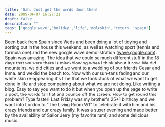 ```yaml
---
title: 'Gah. Just get the words down then!'
date: 2009-06-07 16:27:21
draft: false
description: ""
tags: ['google wave','holiday','life','moleskin','return','spain']
---
```


Been back from Spain since Weds and been doing a lot of tidying and sorting out in the house this weekend, as well as watching sport (tennis and formula one) and the new google wave demonstration ([wave.google.com](http://wave.google.com "google wave")). Spain was amazing. The idea that we could so much different stuff in the 18 days that we were there is mind-blowing when I think about it now. We did mountains, we did cities and we went to a wedding of our friends Cesar and Inma. and we did the beach too. Now with our sun-tans fading and our white skin re-appearing it's time that we took stock of what we want to get done in life and stop compaining about what we are not doing. Like writing a blog. Easy to say you want to do it but when you open up the page to write a post, the words fall flat and bounce off the screen. How to get round this problem? Type faster! Last Friday was my brother's 25+1 birthday and we want into London to "The Living Room W1" to celebrate it with him and his crazy friends and our crazy family. It was a super evening and made better by the availability of Sailor Jerry (my favorite rum!) and some delicious music.